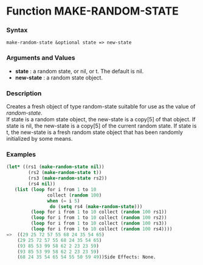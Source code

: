 <!-- Generated on 05/10/2020 by https://github.com/anto2oo/clhs-evolved -->

# Function MAKE-RANDOM-STATE

### Syntax
`make-random-state &optional state => new-state`  


### Arguments and Values
- **state** : a random state, or nil, or t. The default is nil.   
- **new-state** : a random state object.   


### Description
Creates a fresh object of type random-state suitable for use as the value of *random-state*.  
If state is a random state object, the new-state is a copy[5] of that object. If state is nil, the new-state is a copy[5] of the current random state. If state is t, the new-state is a fresh random state object that has been randomly initialized by some means.



### Examples
```lisp 
(let* ((rs1 (make-random-state nil))
        (rs2 (make-random-state t))
        (rs3 (make-random-state rs2))
        (rs4 nil))
   (list (loop for i from 1 to 10 
               collect (random 100)
               when (= i 5)
                do (setq rs4 (make-random-state)))
         (loop for i from 1 to 10 collect (random 100 rs1))
         (loop for i from 1 to 10 collect (random 100 rs2))
         (loop for i from 1 to 10 collect (random 100 rs3))
         (loop for i from 1 to 10 collect (random 100 rs4))))
=>  ((29 25 72 57 55 68 24 35 54 65)
    (29 25 72 57 55 68 24 35 54 65)
    (93 85 53 99 58 62 2 23 23 59)
    (93 85 53 99 58 62 2 23 23 59)
    (68 24 35 54 65 54 55 50 59 49))Side Effects: None.
```
